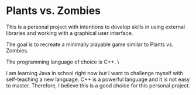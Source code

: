 # Plants vs. Zombies
This is a personal project with intentions to develop skills in using external libraries and working with a graphical user interface.

The goal is to recreate a minimally playable game similar to Plants vs. Zombies.

The programming language of choice is C++. \

I am learning Java in school right now but I want to challenge myself with self-teaching a new language. C++ is a powerful language and it is not easy to master. Therefore, I believe this is a good choice for this personal project.

